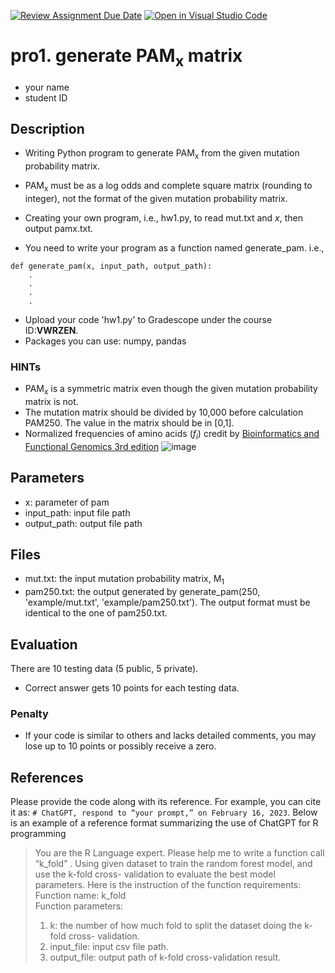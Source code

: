 [![Review Assignment Due Date](https://classroom.github.com/assets/deadline-readme-button-22041afd0340ce965d47ae6ef1cefeee28c7c493a6346c4f15d667ab976d596c.svg)](https://classroom.github.com/a/UMSCCg2l)
[![Open in Visual Studio Code](https://classroom.github.com/assets/open-in-vscode-2e0aaae1b6195c2367325f4f02e2d04e9abb55f0b24a779b69b11b9e10269abc.svg)](https://classroom.github.com/online_ide?assignment_repo_id=20443805&assignment_repo_type=AssignmentRepo)
# pro1. generate PAM<sub>x</sub> matrix
* your name
* student ID

## Description

* Writing Python program to generate PAM<sub>x</sub> from the given mutation probability matrix.
* PAM<sub>x</sub> must be as a log odds and complete square matrix (rounding to integer), not the format of the given mutation probability matrix.
* Creating your own program, i.e., hw1.py, to read mut.txt and *x*, then output pamx.txt.

* You need to write your program as a function named generate_pam. i.e.,
```
def generate_pam(x, input_path, output_path):
    .
    .
    .
    .
```
* Upload your code 'hw1.py' to Gradescope under the course ID:**VWRZEN**.
* Packages you can use: numpy, pandas

### HINTs
* PAM<sub>x</sub> is a symmetric matrix even though the given mutation probability matrix is not.
* The mutation matrix should be divided by 10,000 before calculation PAM250. The value in the matrix should be in [0,1].
* Normalized frequencies of amino acids (<I>f<sub>i</sub></I>) credit by [Bioinformatics and Functional Genomics 3rd edition](https://www.wiley.com/en-us/Bioinformatics+and+Functional+Genomics,+3rd+Edition-p-9781118581780) 
![image](frequent.png)

## Parameters

* x: parameter of pam
* input_path: input file path
* output_path: output file path


## Files

* mut.txt: the input mutation probability matrix, M<sub>1</sub>
* pam250.txt: the output generated by generate_pam(250, 'example/mut.txt', 'example/pam250.txt'). The output format must be identical to the one of pam250.txt.


## Evaluation

There are 10 testing data (5 public, 5 private). 
* Correct answer gets 10 points for each testing data.


### Penalty

* If your code is similar to others and lacks detailed comments, you may lose up to 10 points or possibly receive a zero.

## References
Please provide the code along with its reference. For example, you can cite it as: ```# ChatGPT, respond to “your prompt,” on February 16, 2023```. Below is an example of a reference format summarizing the use of ChatGPT for R programming

>You are the R Language expert.
>Please help me to write a function call “k_fold” .
>Using given dataset to train the random forest model, and use the k-fold cross- validation to evaluate the best model parameters. Here is the instruction of the function requirements:\
>Function name: k_fold\
>Function parameters:
>1. k: the number of how much fold to split the dataset doing the k-fold cross- validation.
>2. input_file: input csv file path.
>3. output_file: output path of k-fold cross-validation result.
